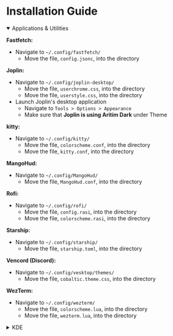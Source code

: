 
# Installation Guide

<details open>
<summary>Applications & Utilities</summary>

**Fastfetch:**
- Navigate to `~/.config/fastfetch/`
    - Move the file, `config.jsonc`, into the directory

**Joplin:**
- Navigate to `~/.config/joplin-desktop/`
    - Move the file, `userchrome.css`, into the directory
    - Move the file, `userstyle.css`, into the directory
- Launch Joplin's desktop application
    - Navigate to `Tools > Options > Appearance`
	- Make sure that **Joplin is using Aritim Dark** under Theme

**kitty:**
- Navigate to `~/.config/kitty/`
    - Move the file, `colorscheme.conf`, into the directory
    - Move the file, `kitty.conf`, into the directory

**MangoHud:**
- Navigate to `~/.config/MangoHud/`
    - Move the file, `MangoHud.conf`, into the directory

**Rofi:**
- Navigate to `~/.config/rofi/`
    - Move the file, `config.rasi`, into the directory
    - Move the file, `colorscheme.rasi`, into the directory

**Starship:**
- Navigate to `~/.config/starship/`
    - Move the file, `starship.toml`, into the directory

**Vencord (Discord):**
- Navigate to `~/.config/vesktop/themes/`
    - Move the file, `cobaltic.theme.css`, into the directory

**WezTerm:**
- Navigate to `~/.config/wezterm/`
    - Move the file, `colorscheme.lua`, into the directory
    - Move the file, `wezterm.lua`, into the directory

</details>

<details close>
<summary>KDE</summary>

**KColorScheme:**
- Navigate to `~/.local/share/color-schemes/`
    - Move the file, `Cobaltic.colors`, into the directory
- Launch System Settings and navigate to `Colors & Themes > Colors`
    - Click `Cobaltic` and apply the theme

**Klassy:**
- Navigate to `~/.config/klassy/`
    - Move the file, `klassyrc`, into the directory
    - Move the file, `windecopresetsrc`, into the directory

**Konsole:**
- Navigate to `~/.local/share/konsole/`
    - Move the file, `Cobaltic.colorscheme`, into the directory
- Launch Konsole and navigate to `More > Settings > Manage Profiles`
    - Click `New` and check `Default Profile`
    - Click `Appearance`, select `Cobaltic`, and apply the theme

</details>
